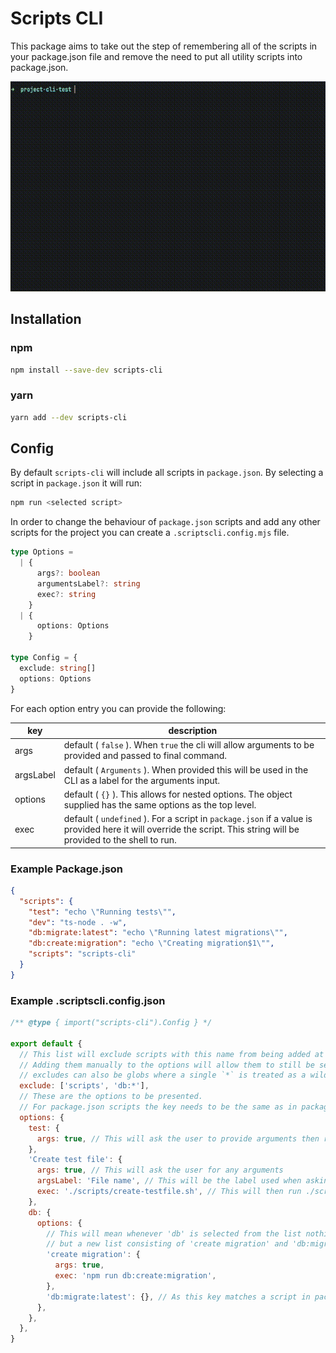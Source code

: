 # Scripts CLI

This package aims to take out the step of remembering all of the scripts in your package.json file and remove the need to put all utility scripts into package.json.

![Example use](./assets/out-2.gif)

## Installation

### npm

```bash
npm install --save-dev scripts-cli
```

### yarn

```bash
yarn add --dev scripts-cli
```

## Config

By default `scripts-cli` will include all scripts in `package.json`. By selecting a script in `package.json` it will run:

```bash
npm run <selected script>
```

In order to change the behaviour of `package.json` scripts and add any other scripts for the project you can create a `.scriptscli.config.mjs` file.

```typescript
type Options =
  | {
      args?: boolean
      argumentsLabel?: string
      exec?: string
    }
  | {
      options: Options
    }

type Config = {
  exclude: string[]
  options: Options
}
```

For each option entry you can provide the following:

| key       | description                                                                                                                                                        |
| --------- | ------------------------------------------------------------------------------------------------------------------------------------------------------------------ |
| args      | default ( `false` ). When `true` the cli will allow arguments to be provided and passed to final command.                                                          |
| argsLabel | default ( `Arguments` ). When provided this will be used in the CLI as a label for the arguments input.                                                            |
| options   | default ( `{}` ). This allows for nested options. The object supplied has the same options as the top level.                                                       |
| exec      | default ( `undefined` ). For a script in `package.json` if a value is provided here it will override the script. This string will be provided to the shell to run. |

### Example Package.json

```json
{
  "scripts": {
    "test": "echo \"Running tests\"",
    "dev": "ts-node . -w",
    "db:migrate:latest": "echo \"Running latest migrations\"",
    "db:create:migration": "echo \"Creating migration$1\"",
    "scripts": "scripts-cli"
  }
}
```

### Example .scriptscli.config.json

```javascript
/** @type { import("scripts-cli").Config } */

export default {
  // This list will exclude scripts with this name from being added at the top level by default.
  // Adding them manually to the options will allow them to still be selected.
  // excludes can also be globs where a single `*` is treated as a wildcard
  exclude: ['scripts', 'db:*'],
  // These are the options to be presented.
  // For package.json scripts the key needs to be the same as in package.json
  options: {
    test: {
      args: true, // This will ask the user to provide arguments then run 'npm run test' followed by any provided arguments.
    },
    'Create test file': {
      args: true, // This will ask the user for any arguments
      argsLabel: 'File name', // This will be the label used when asking for arguments input.
      exec: './scripts/create-testfile.sh', // This will then run ./script/create-testfile.sh followed by any arguments provided.
    },
    db: {
      options: {
        // This will mean whenever 'db' is selected from the list nothing will be run
        // but a new list consisting of 'create migration' and 'db:migrate:latest' will show.
        'create migration': {
          args: true,
          exec: 'npm run db:create:migration',
        },
        'db:migrate:latest': {}, // As this key matches a script in package.json selecting this will run 'npm run db:migrate:latest'
      },
    },
  },
}
```
